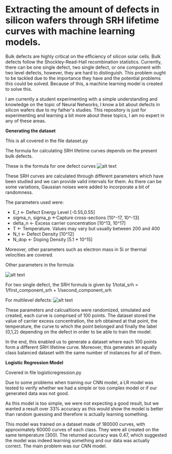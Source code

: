 # Extracting the amount of defects in silicon wafers through SRH lifetime curves with machine learning models.

Bulk defects are highly critical on the efficiency of silicon solar cells. Bulk defects follow the Shockley-Read-Hall recombination statistics. Currently, there can be one single defect, two single defect, or one component with two level defects, however, they are hard to distinguish. This problem ought to be tackled due to the importance they have and the potential problems this could be solved. Because of this, a machine learning model is created to solve this.

I am currently a student experimenting with a simple understanding and knowledge on the topic of Neural Networks, I know a bit about defects in silicon wafers due to my father's studies. This repository is just for experimenting and learning a bit more about these topics, I am no expert in any of these areas.

**Generating the dataset**

This is all covered in the file dataset.py

The formula for calculating SRH lifetime curves depends on the present bulk defects. 

These is the formula for one defect curves
![alt text](image.png)

These SRH curves are calculated through different parameters which have been studied and we can provide valid intervals for them. As there can be some variations, Gaussian noises were added to incorporate a bit of randomness.

The parameters used were:
- E_t <- Defect Energy Level [-0.55,0.55]
- sigma_n, sigma_p <-Capture cross-sections [10^-17, 10^-13] 
- delta_n <-  Excess carrier concentration [10^13, 10^17]
- T <- Temperature. Values may vary but usually between 200 and 400
- N_t <- Defect Density [10^12]
- N_dop <- Doping Density [5.1 * 10^15]

Moreover, other parameters such as electron mass in Si or thermal velocities are covered.

Other parameters in the formula:

![alt text](image-1.png)

For two single defect, the SRH formula is given by 1/total_srh = 1/first_component_srh + 1/second_component_srh

For multilevel defects:
![alt text](image-2.png)

These parameters and calcualtions were randomized, simulated and created, each curve is comprised of 100 points. The dataset stored the value of carrier excess concentration, the srh obtained at that point, the temperature, the curve to which the point belonged and finally the label {0,1,2} depending on the defect in order to be able to train the model.

In the end, this enabled us to generate a dataset where each 100 points form a different SRH lifetime curve. Moreover, this generates an equally class balanced dataset with the same number of instances for all of them.

**Logistic Regression Model**

Covered in file logisticregression.py

Due to some problems when training our CNN model, a LR model was tested to verify whether we had a simple or too complex model or if our generated data was not good. 

As this model is too simple, we were not expecting a good result, but we wanted a result over 33% accuracy as this would show the model is better than random guessing and therefore is actually learning something.

This model was trained on a dataset made of 180000 curves, with approximately 60000 curves of each class. They were all created on the same temperature (300). The returned accuracy was 0.47, which suggested the model was indeed learning something and our data was actually correct. The main problem was our CNN model.


